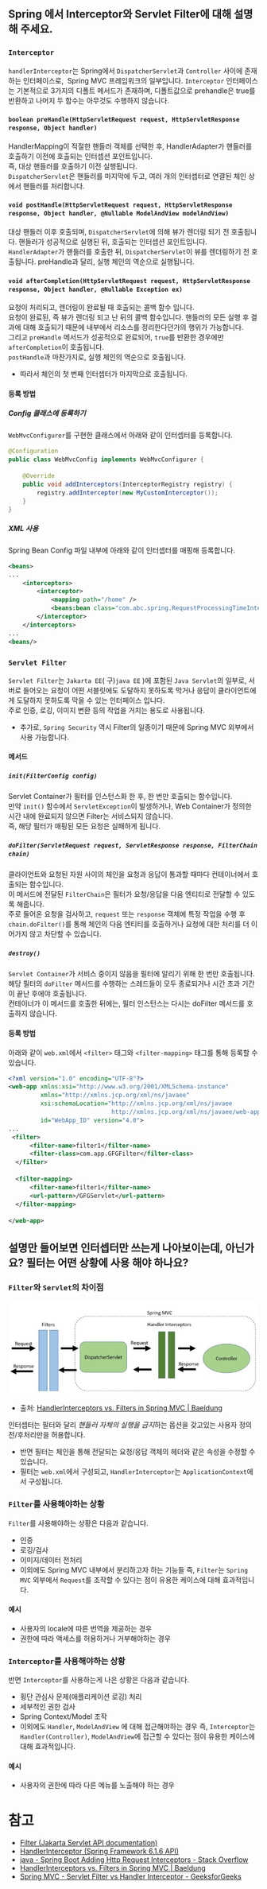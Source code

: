 ## Spring 에서 Interceptor와 Servlet Filter에 대해 설명해 주세요.
### `Interceptor`
`handlerInterceptor`는 Spring에서 `DispatcherServlet`과 `Controller` 사이에 존재하는 인터페이스로,  Spring MVC 프레임워크의 일부입니다.
`Interceptor` 인터페이스는 기본적으로 3가지의 디폴트 메서드가 존재하며, 디폴트값으로 prehandle은 true를 반환하고 나머지 두 함수는 아무것도 수행하지 않습니다.
#### `boolean preHandle(HttpServletRequest request, HttpServletResponse response, Object handler)`
HandlerMapping이 적절한 핸들러 객체를 선택한 후, HandlerAdapter가 핸들러를 호출하기 이전에 호출되는 인터셉션 포인트입니다.  
즉, 대상 핸들러를 호출하기 이전 실행됩니다.  
`DispatcherServlet`은 핸들러를 마지막에 두고, 여러 개의 인터셉터로 연결된 체인 상에서 핸들러를 처리합니다.
#### `void postHandle(HttpServletRequest request, HttpServletResponse response, Object handler, @Nullable ModelAndView modelAndView)`
대상 핸들러 이후 호출되며, `DispatcherServlet`에 의해 뷰가 렌더링 되기 전 호출됩니다.
핸들러가 성공적으로 실행된 뒤, 호출되는 인터셉션 포인트입니다.  
`HandlerAdapter`가 핸들러를 호출한 뒤, `DispatcherServlet`이 뷰를 렌더링하기 전 호출됩니다.
preHandle과 달리, 실행 체인의 역순으로 실행됩니다.  
#### `void afterCompletion(HttpServletRequest request, HttpServletResponse response, Object handler, @Nullable Exception ex)`
요청이 처리되고, 렌더링이 완료될 때 호출되는 콜백 함수 입니다.  
요청이 완료된, 즉 뷰가 렌더링 되고 난 뒤의 콜백 함수입니다. 핸들러의 모든 실행 후 결과에 대해 호출되기 때문에 내부에서 리소스를 정리한다던가의 행위가 가능합니다.  
그리고 `preHandle` 메서드가 성공적으로 완료되어, `true`를 반환한 경우에만 `afterCompletion`이 호출됩니다.  
`postHandle`과 마찬가지로, 실행 체인의 역순으로 호출됩니다.  
- 따라서 체인의 첫 번째 인터셉터가 마지막으로 호출됩니다.  
#### 등록 방법
##### Config 클래스에 등록하기
`WebMvcConfigurer`를 구현한 클래스에서 아래와 같이 인터셉터를 등록합니다.
```java
@Configuration
public class WebMvcConfig implements WebMvcConfigurer {

    @Override
    public void addInterceptors(InterceptorRegistry registry) {
        registry.addInterceptor(new MyCustomInterceptor());
    }
}
```
##### XML 사용
Spring Bean Config 파일 내부에 아래와 같이 인터셉터를 매핑해 등록합니다.
```xml
<beans>
...
	<interceptors>
		<interceptor>
			<mapping path="/home" />
			<beans:bean class="com.abc.spring.RequestProcessingTimeInterceptor"></beans:bean>
		</interceptor>
	</interceptors>
...
<beans/>
```
### `Servlet Filter`
`Servlet Filter`는 `Jakarta EE`( 구)`java EE` )에 포함된 `Java Servlet`의 일부로, 서버로 들어오는 요청이 어떤 서블릿에도 도달하지 못하도록 막거나 응답이 클라이언트에게 도달하지 못하도록 막을 수 있는 인터페이스 입니다.  
주로 인증, 로깅, 이미지 변환 등의 작업을 거치는 용도로 사용됩니다.  
- 추가로, `Spring Security` 역시 Filter의 일종이기 때문에 Spring MVC 외부에서 사용 가능합니다.  
#### 메서드
##### `init(FilterConfig config)`
Servlet Container가 필터를 인스턴스화 한 후, 한 번만 호출되는 함수입니다.  
만약 `init()` 함수에서 `ServletException`이 발생하거나, Web Container가 정의한 시간 내에 완료되지 않으면 Filter는 서비스되지 않습니다.  
즉, 해당 필터가 매핑된 모든 요청은 실패하게 됩니다.  
##### `doFilter(ServletRequest request, ServletResponse response, FilterChain chain)`
클라이언트와 요청된 자원 사이의 체인을 요청과 응답이 통과할 때마다 컨테이너에서 호출되는 함수입니다.  
이 메서드에 전달된 `FilterChain`은 필터가 요청/응답을 다음 엔티티로 전달할 수 있도록 해줍니다.  
주로 들어온 요청을 검사하고, `request` 또는 `response` 객체에 특정 작업을 수행 후 `chain.doFilter()`를 통해 체인의 다음 엔티티를 호출하거나 요청에 대한 처리를 더 이어가지 않고 차단할 수 있습니다.  
##### `destroy()` 
`Servlet Container`가 서비스 중이지 않음을 필터에 알리기 위해 한 번만 호출됩니다.  
해당 필터의 `doFilter` 메서드를 수행하는 스레드들이 모두 종료되거나 시간 초과 기간이 끝난 후에야 호출됩니다.  
컨테이너가 이 메서드를 호출한 뒤에는, 필터 인스턴스는 다시는 doFilter 메서드를 호출하지 않습니다.  
#### 등록 방법
아래와 같이 `web.xml`에서 `<filter>` 태그와 `<filter-mapping>` 태그를 통해 등록할 수 있습니다.
```xml
<?xml version="1.0" encoding="UTF-8"?>
<web-app xmlns:xsi="http://www.w3.org/2001/XMLSchema-instance"
         xmlns="http://xmlns.jcp.org/xml/ns/javaee"
         xsi:schemaLocation="http://xmlns.jcp.org/xml/ns/javaee 
                             http://xmlns.jcp.org/xml/ns/javaee/web-app_4_0.xsd" 
         id="WebApp_ID" version="4.0">
...
 <filter>
      <filter-name>filter1</filter-name>
      <filter-class>com.app.GFGFilter</filter-class>
  </filter>

  <filter-mapping>
      <filter-name>filter1</filter-name>
      <url-pattern>/GFGServlet</url-pattern>
  </filter-mapping>
   
</web-app>
```
## 설명만 들어보면 인터셉터만 쓰는게 나아보이는데, 아닌가요? 필터는 어떤 상황에 사용 해야 하나요?
### `Filter`와 `Servlet`의 차이점
![Filter-vs-Interceptor.png](Filter-vs-Interceptor.png)
- 출처: [HandlerInterceptors vs. Filters in Spring MVC | Baeldung](https://www.baeldung.com/spring-mvc-handlerinterceptor-vs-filter#key-differences-and-use-cases)

인터셉터는 필터와 달리 *핸들러 자체의 실행을 금지*하는 옵션을 갖고있는 사용자 정의 전/후처리만을 허용합니다.
- 반면 필터는 체인을 통해 전달되는 요청/응답 객체의 헤더와 같은 속성을 수정할 수 있습니다.
- 필터는 `web.xml`에서 구성되고, `HandlerInterceptor`는 `ApplicationContext`에서 구성됩니다.
### `Filter`를 사용해야하는 상황
`Filter`를 사용해야하는 상황은 다음과 같습니다.
- 인증
- 로깅/검사
- 이미지/데이터 전처리
- 이외에도 Spring MVC 내부에서 분리하고자 하는 기능들
즉, `Filter`는 `Spring MVC` 외부에서 `Request`를 조작할 수 있다는 점이 유용한 케이스에 대해 효과적입니다.
#### 예시
- 사용자의 locale에 따른 번역을 제공하는 경우
- 권한에 따라 액세스를 허용하거나 거부해야하는 경우
### `Interceptor`를 사용해야하는 상황
반면 `Interceptor`를 사용하는게 나은 상황은 다음과 같습니다.
- 횡단 관심사 문제(애플리케이션 로깅) 처리
- 세부적인 권한 검사
- Spring Context/Model 조작
- 이외에도 `Handler`, `ModelAndView` 에 대해 접근해야하는 경우
즉, `Interceptor`는 `Handler(Controller)`, `ModelAndView`에 접근할 수 있다는 점이 유용한 케이스에 대해 효과적입니다.
#### 예시
- 사용자의 권한에 따라 다른 메뉴를 노출해야 하는 경우

# 참고
- [Filter (Jakarta Servlet API documentation)](https://jakarta.ee/specifications/servlet/4.0/apidocs/javax/servlet/filter)
- [HandlerInterceptor (Spring Framework 6.1.6 API)](https://docs.spring.io/spring-framework/docs/current/javadoc-api/org/springframework/web/servlet/HandlerInterceptor.html)
- [java - Spring Boot Adding Http Request Interceptors - Stack Overflow](https://stackoverflow.com/questions/31082981/spring-boot-adding-http-request-interceptors)
- [HandlerInterceptors vs. Filters in Spring MVC | Baeldung](https://www.baeldung.com/spring-mvc-handlerinterceptor-vs-filter#key-differences-and-use-cases)
- [Spring MVC - Servlet Filter vs Handler Interceptor - GeeksforGeeks](https://www.geeksforgeeks.org/spring-mvc-servlet-filter-vs-handler-interceptor/)